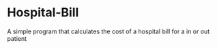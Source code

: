 # Hospital-Bill
A simple program that calculates the cost of a hospital bill for a in or out patient 

